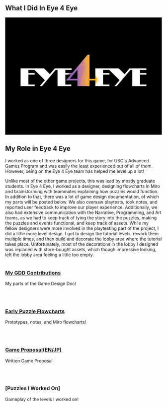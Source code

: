 ## What I Did In Eye 4 Eye
<img src="images/e4et.jpg?raw=true"/>

## My Role in Eye 4 Eye
I worked as one of three designers for this game, for USC's Advanced Games Program and was easily the least experienced out of all of them. However, being on the Eye 4 Eye team has helped me level up a lot! 

Unlike most of the other game projects, this was lead by mostly graduate students. In Eye 4 Eye, I worked as a designer, designing flowcharts in Miro and brainstorming with teammates explaining how puzzles would function. In addition to that, there was a lot of game design documentation, of which my parts will be posted below. We also oversaw playtests, took notes, and reported user feedback to improve our player experience. Additionally, we also had extensive communication with the Narrative, Programming, and Art teams, as we had to keep track of tying the story into the puzzles, making the puzzles and events functional, and keep track of assets. While my fellow designers were more involved in the playtesting part of the project, I did a little more level design. I got to design the tutorial levels, rework them multiple times, and then build and decorate the lobby area where the tutorial takes place. Unfortunately, most of the decorations in the lobby I designed was replaced with store-bought assets, which though impressive looking, left the lobby area feeling a little too empty. 
<br><br>


### [My GDD Contributions](https://docs.google.com/document/d/1ecyBVIWfkgV1AKrG0550k0Z1bGrOSP403RGXkSpz65o/edit?usp=sharing)                                                             
My parts of the Game Design Doc!

<br><br>
### [Early Puzzle Flowcharts](https://docs.google.com/document/d/1gyw52noD24ba3tj7nIajv7xhMMzWDQZKb-nx6drDJGI/edit?usp=sharing)
Prototypes, notes, and Miro flowcharts!

<br><br>
### [Game Proposal(EN/JP)](https://docs.google.com/document/d/1XtFJsMvrfRRo4_y55gYdF1B6dUNXLrut3AkeFaW8idY/edit?usp=sharing)                                                       
Written Game Proposal 

<br><br>    
### [Puzzles I Worked On]
Gameplay of the levels I worked on!
